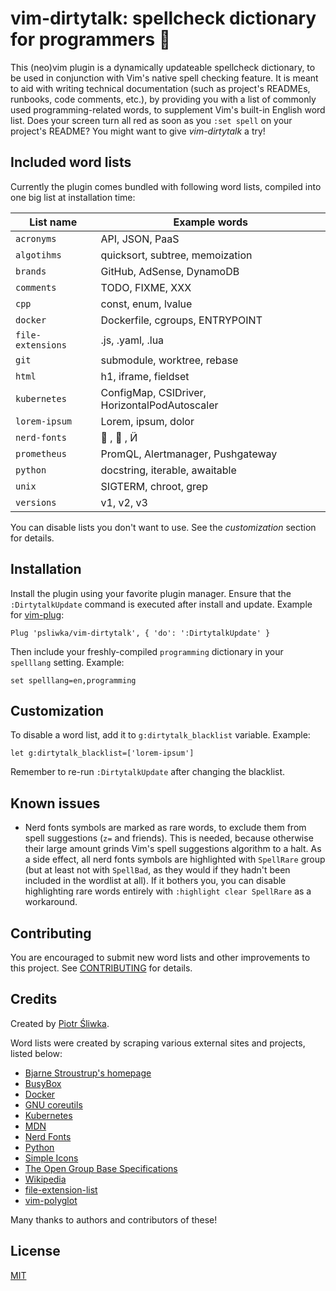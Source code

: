 vim-dirtytalk: spellcheck dictionary for programmers 📖
=======================================================

This (neo)vim plugin is a dynamically updateable spellcheck dictionary, to be
used in conjunction with Vim's native spell checking feature. It is meant to
aid with writing technical documentation (such as project's READMEs, runbooks,
code comments, etc.), by providing you with a list of commonly used
programming-related words, to supplement Vim's built-in English word list. Does
your screen turn all red as soon as you `:set spell` on your project's README?
You might want to give _vim-dirtytalk_ a try!

Included word lists
-------------------

Currently the plugin comes bundled with following word lists, compiled into one
big list at installation time:

| List name | Example words |
|---|---|
| `acronyms` | API, JSON, PaaS |
| `algotihms` | quicksort, subtree, memoization |
| `brands` | GitHub, AdSense, DynamoDB |
| `comments` | TODO, FIXME, XXX |
| `cpp` | const, enum, lvalue |
| `docker` | Dockerfile, cgroups, ENTRYPOINT |
| `file-extensions` | .js, .yaml, .lua |
| `git` | submodule, worktree, rebase |
| `html` | h1, iframe, fieldset |
| `kubernetes` | ConfigMap, CSIDriver, HorizontalPodAutoscaler |
| `lorem-ipsum` | Lorem, ipsum, dolor |
| `nerd-fonts` |  ,  , &nbsp;| <!-- a non-breaking space is needed to render the last symbol correctly on GitHub -->
| `prometheus` | PromQL, Alertmanager, Pushgateway |
| `python` | docstring, iterable, awaitable |
| `unix` | SIGTERM, chroot, grep |
| `versions` | v1, v2, v3 |

You can disable lists you don't want to use. See the _customization_ section
for details.

Installation
------------

Install the plugin using your favorite plugin manager. Ensure that the
`:DirtytalkUpdate` command is executed after install and update. Example for
[vim-plug]:

```vim
Plug 'psliwka/vim-dirtytalk', { 'do': ':DirtytalkUpdate' }
```

Then include your freshly-compiled `programming` dictionary in your `spelllang`
setting. Example:

```vim
set spelllang=en,programming
```

Customization
-------------

To disable a word list, add it to `g:dirtytalk_blacklist` variable. Example:

```vim
let g:dirtytalk_blacklist=['lorem-ipsum']
```

Remember to re-run `:DirtytalkUpdate` after changing the blacklist.

Known issues
------------

* Nerd fonts symbols are marked as rare words, to exclude them from spell
	suggestions (`z=` and friends). This is needed, because otherwise their large
	amount grinds Vim's spell suggestions algorithm to a halt. As a side effect,
	all nerd fonts symbols are highlighted with `SpellRare` group (but at least
	not with `SpellBad`, as they would if they hadn't been included in the
	wordlist at all). If it bothers you, you can disable highlighting rare words
	entirely with `:highlight clear SpellRare` as a workaround.

Contributing
------------

You are encouraged to submit new word lists and other improvements to this
project. See [CONTRIBUTING](CONTRIBUTING.md) for details.

Credits
-------

Created by [Piotr Śliwka](https://github.com/psliwka).

Word lists were created by scraping various external sites and projects, listed
below:

* [Bjarne Stroustrup's homepage](https://www.stroustrup.com/)
* [BusyBox](https://www.busybox.net/)
* [Docker](https://docker.com)
* [GNU coreutils](https://www.gnu.org/software/coreutils/)
* [Kubernetes](https://kubernetes.io/)
* [MDN](https://developer.mozilla.org/)
* [Nerd Fonts](https://www.nerdfonts.com/)
* [Python](https://www.python.org/)
* [Simple Icons](https://simpleicons.org/)
* [The Open Group Base Specifications](https://pubs.opengroup.org/onlinepubs/9699919799/)
* [Wikipedia](https://en.wikipedia.org)
* [file-extension-list](https://github.com/dyne/file-extension-list)
* [vim-polyglot](https://github.com/sheerun/vim-polyglot)

Many thanks to authors and contributors of these!

License
-------

[MIT](LICENSE)

[vim-plug]: https://github.com/junegunn/vim-plug
